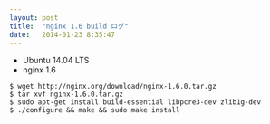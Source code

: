 ```yaml
---
layout: post
title:  "nginx 1.6 build ログ"
date:   2014-01-23 8:35:47
---
```


- Ubuntu 14.04 LTS
- nginx 1.6

```
$ wget http://nginx.org/download/nginx-1.6.0.tar.gz
$ tar xvf nginx-1.6.0.tar.gz
$ sudo apt-get install build-essential libpcre3-dev zlib1g-dev
$ ./configure && make && sudo make install
```

